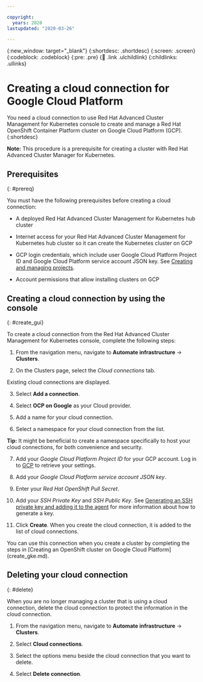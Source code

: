 ```yaml
---

copyright:
  years: 2020
lastupdated: "2020-03-26"

---
```


{:new_window: target="_blank"}
{:shortdesc: .shortdesc}
{:screen: .screen}
{:codeblock: .codeblock}
{:pre: .pre}
{:child: .link .ulchildlink}
{:childlinks: .ullinks}

# Creating a cloud connection for Google Cloud Platform

You need a cloud connection to use Red Hat Advanced Cluster Management for Kubernetes console to create and manage a Red Hat OpenShift Container Platform cluster on Google Cloud Platform (GCP). 
{:shortdesc}

**Note:** This procedure is a prerequisite for creating a cluster with Red Hat Advanced Cluster Manager for Kubernetes. 

## Prerequisites
{: #prereq}

You must have the following prerequisites before creating a cloud connection:

* A deployed Red Hat Advanced Cluster Management for Kubernetes hub cluster

* Internet access for your Red Hat Advanced Cluster Management for Kubernetes hub cluster so it can create the Kubernetes cluster on GCP

* GCP login credentials, which include user Google Cloud Platform Project ID and Google Cloud Platform service account JSON key. See [Creating and managing projects](https://cloud.google.com/resource-manager/docs/creating-managing-projects).

* Account permissions that allow installing clusters on GCP 

## Creating a cloud connection by using the console
{: #create_gui}

To create a cloud connection from the Red Hat Advanced Cluster Management for Kubernetes console, complete the following steps: 

1. From the navigation menu, navigate to **Automate infrastructure** -> **Clusters**.

2. On the Clusters page, select the *Cloud connections* tab.
  
  Existing cloud connections are displayed. 
  
3. Select **Add a connection**. 
   
4. Select **OCP on Google** as your Cloud provider. 

5. Add a name for your cloud connection.

6. Select a namespace for your cloud connection from the list. 

  **Tip:** It might be beneficial to create a namespace specifically to host your cloud connections, for both convenience and security.

7. Add your *Google Cloud Platform Project ID* for your GCP account. Log in to [GCP](https://console.cloud.google.com/apis/credentials/serviceaccountkey) to retrieve your settings.

8. Add your *Google Cloud Platform service account JSON key*.

9. Enter your *Red Hat OpenShift Pull Secret*. 

10. Add your *SSH Private Key* and *SSH Public Key*. See [Generating an SSH private key and adding it to the agent](https://docs.openshift.com/container-platform/4.3/installing/installing_gcp/installing-gcp-default.html) for more information about how to generate a key.

11. Click **Create**. When you create the cloud connection, it is added to the list of cloud connections.

You can use this connection when you create a cluster by completing the steps in [Creating an OpenShift cluster on Google Cloud Platform] (create_gke.md).

## Deleting your cloud connection
{: #delete}

When you are no longer managing a cluster that is using a cloud connection, delete the cloud connection to protect the information in the cloud connection. 

1. From the navigation menu, navigate to **Automate infrastructure** -> **Clusters**.

2. Select **Cloud connections**.

3. Select the options menu beside the cloud connection that you want to delete.

4. Select **Delete connection**. 
